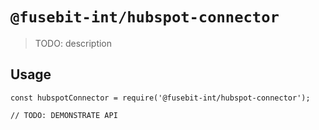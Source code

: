 # `@fusebit-int/hubspot-connector`

> TODO: description

## Usage

```
const hubspotConnector = require('@fusebit-int/hubspot-connector');

// TODO: DEMONSTRATE API
```
